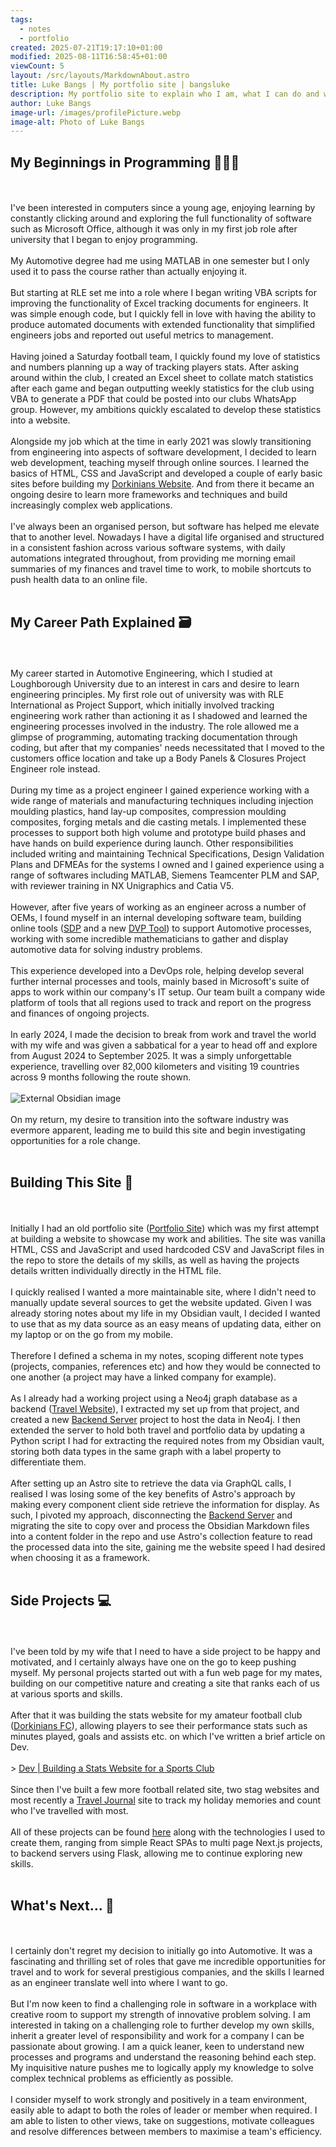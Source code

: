 ```yaml
---
tags:
  - notes
  - portfolio
created: 2025-07-21T19:17:10+01:00
modified: 2025-08-11T16:58:45+01:00
viewCount: 5
layout: /src/layouts/MarkdownAbout.astro
title: Luke Bangs | My portfolio site | bangsluke
description: My portfolio site to explain who I am, what I can do and what I want to do
author: Luke Bangs
image-url: /images/profilePicture.webp
image-alt: Photo of Luke Bangs
---
```

<h2>My Beginnings in Programming 👨🏻‍💻</h2><br><br>I've been interested in computers since a young age, enjoying learning by constantly clicking around and exploring the full functionality of software such as <span class="theme-link">Microsoft</span> Office, although it was only in my first job role after university that I began to enjoy programming.<br><br>My Automotive degree had me using MATLAB in one semester but I only used it to pass the course rather than actually enjoying it. <br><br>But starting at <span class="theme-link">RLE</span> set me into a role where I began writing <span class="theme-link">VBA</span> scripts for improving the functionality of <span class="theme-link">Excel</span> tracking documents for engineers. It was simple enough code, but I quickly fell in love with having the ability to produce automated documents with extended functionality that simplified engineers jobs and reported out useful metrics to management.<br><br>Having joined a Saturday <span class="theme-link">football</span> team, I quickly found my love of statistics and numbers planning up a way of tracking players stats. After asking around within the club, I created an <span class="theme-link">Excel</span> sheet to collate match statistics after each game and began outputting weekly statistics for the club using <span class="theme-link">VBA</span> to generate a PDF that could be posted into our clubs WhatsApp group. However, my ambitions quickly escalated to develop these statistics into a website.<br><br>Alongside my job which at the time in early 2021 was slowly transitioning from engineering into aspects of software development, I decided to learn web development, teaching myself through online sources. I learned the basics of <span class="theme-link">HTML</span>, <span class="theme-link">CSS</span> and <span class="theme-link">JavaScript</span> and developed a couple of early basic sites before building my <a href="/projects/dorkinians-website" class="theme-link">Dorkinians Website</a>. And from there it became an ongoing desire to learn more frameworks and techniques and build increasingly complex web applications.<br><br>I've always been an organised person, but software has helped me elevate that to another level. Nowadays I have a digital life organised and structured in a consistent fashion across various software systems, with daily automations integrated throughout, from providing me morning email summaries of my finances and travel time to work, to mobile shortcuts to push health data to an online file.<br><br><h2>My Career Path Explained 🗃️</h2><br><br>My career started in Automotive Engineering, which I studied at <span class="theme-link">Loughborough University</span> due to an interest in cars and desire to learn engineering principles. My first role out of university was with <span class="theme-link">RLE International</span> as <span class="theme-link">Project Support</span>, which initially involved tracking engineering work rather than actioning it as I shadowed and learned the engineering processes involved in the industry. The role allowed me a glimpse of programming, automating tracking documentation through coding, but after that my companies' needs necessitated that I moved to the customers office location and take up a <span class="theme-link">Body Panels & Closures Project Engineer</span> role instead.<br><br>During my time as a project engineer I gained experience working with a wide range of materials and manufacturing techniques including injection moulding plastics, hand lay-up composites, compression moulding composites, forging metals and die casting metals. I implemented these processes to support both high volume and prototype build phases and have hands on build experience during launch. Other responsibilities included writing and maintaining Technical Specifications, Design Validation Plans and <span class="theme-link">DFMEA</span>s for the systems I owned and I gained experience using a range of softwares including MATLAB, Siemens Teamcenter PLM and SAP, with reviewer training in NX Unigraphics and Catia V5.<br><br>However, after five years of working as an engineer across a number of <span class="theme-link">OEMs</span>, I found myself in an internal developing software team, building online tools (<a href="/projects/sdp" class="theme-link">SDP</a> and a new <a href="/projects/dvp-tool" class="theme-link">DVP Tool</a>) to support Automotive processes, working with some incredible mathematicians to gather and display automotive data for solving industry problems.<br><br>This experience developed into a <span class="theme-link">DevOps</span> role, helping develop several further internal processes and tools, mainly based in <span class="theme-link">Microsoft</span>'s suite of apps to work within our company's IT setup. Our team built a company wide platform of tools that all regions used to track and report on the progress and finances of ongoing projects.<br><br>In early 2024, I made the decision to break from work and travel the world with my wife and was given a sabbatical for a year to head off and explore from August 2024 to September 2025. It was a simply unforgettable experience, travelling over 82,000 kilometers and visiting 19 countries across 9 months following the route shown.<br><br><img src="https://i.imgur.com/AKxdBiC.png" alt="External Obsidian image"><br><br>On my return, my desire to transition into the software industry was evermore apparent, leading me to build this site and begin investigating opportunities for a role change.<br><br><h2>Building This Site 🧱</h2><br><br>Initially I had an old portfolio site (<a href="/projects/portfolio-site" class="theme-link">Portfolio Site</a>) which was my first attempt at building a website to showcase my work and abilities. The site was vanilla <span class="theme-link">HTML</span>, <span class="theme-link">CSS</span> and <span class="theme-link">JavaScript</span> and used hardcoded <span class="theme-link">CSV</span> and <span class="theme-link">JavaScript</span> files in the repo to store the details of my skills, as well as having the projects details written individually directly in the <span class="theme-link">HTML</span> file.<br><br>I quickly realised I wanted a more maintainable site, where I didn't need to manually update several sources to get the website updated. Given I was already storing notes about my life in my <span class="theme-link">Obsidian</span> vault, I decided I wanted to use that as my data source as an easy means of updating data, either on my laptop or on the go from my mobile.<br><br>Therefore I defined a schema in my notes, scoping different note types (projects, companies, references etc) and how they would be connected to one another (a project may have a linked company for example).<br><br>As I already had a working project using a <span class="theme-link">Neo4j</span> graph database as a backend (<a href="/projects/travel-website" class="theme-link">Travel Website</a>), I extracted my set up from that project, and created a new <a href="/projects/backend-server" class="theme-link">Backend Server</a> project to host the data in <span class="theme-link">Neo4j</span>. I then extended the server to hold both travel and portfolio data by updating a <span class="theme-link">Python</span> script I had for extracting the required notes from my <span class="theme-link">Obsidian</span> vault, storing both data types in the same graph with a label property to differentiate them.<br><br>After setting up an <span class="theme-link">Astro</span> site to retrieve the data via <span class="theme-link">GraphQL</span> calls, I realised I was losing some of the key benefits of <span class="theme-link">Astro</span>'s approach by making every component client side retrieve the information for display. As such, I pivoted my approach, disconnecting the <a href="/projects/backend-server" class="theme-link">Backend Server</a> and migrating the site to copy over and process the <span class="theme-link">Obsidian</span> <span class="theme-link">Markdown</span> files into a content folder in the repo and use <span class="theme-link">Astro</span>'s collection feature to read the processed data into the site, gaining me the website speed I had desired when choosing it as a framework. <br><br><h2>Side Projects 💻</h2><br><br>I've been told by my wife that I need to have a side project to be happy and motivated, and I certainly always have one on the go to keep pushing myself. My personal projects started out with a fun web page for my mates, building on our competitive nature and creating a site that ranks each of us at various sports and skills.<br><br>After that it was building the stats website for my amateur football club (<a href="/projects/dorkinians-website" class="theme-link">Dorkinians FC</a>), allowing players to see their performance stats such as minutes played, goals and assists etc. on which I've written a brief article on Dev.<br><br>> <a href="https://dev.to/bangsluke/building-a-stats-website-for-a-sports-club-4g5m" class="theme-link" target="_blank" rel="noopener noreferrer">Dev | Building a Stats Website for a Sports Club</a><br><br>Since then I've built a few more <span class="theme-link">football</span> related site, two stag websites and most recently a <a href="/projects/travel-website" class="theme-link">Travel Journal</a> site to track my holiday memories and count who I've travelled with most.<br><br>All of these projects can be found <a href="/projects" class="theme-link">here</a> along with the technologies I used to create them, ranging from simple <span class="theme-link">React</span> SPAs to multi page <span class="theme-link">Next.js</span> projects, to backend servers using <span class="theme-link">Flask</span>, allowing me to continue exploring new skills.<br><br><h2>What's Next... 🚀</h2><br><br>I certainly don't regret my decision to initially go into Automotive. It was a fascinating and thrilling set of roles that gave me incredible opportunities for travel and to work for several prestigious companies, and the skills I learned as an engineer translate well into where I want to go. <br><br>But I'm now keen to find a challenging role in software in a workplace with creative room to support my strength of innovative problem solving. I am interested in taking on a challenging role to further develop my own skills, inherit a greater level of responsibility and work for a company I can be passionate about growing. I am a quick leaner, keen to understand new processes and programs and understand the reasoning behind each step. My inquisitive nature pushes me to logically apply my knowledge to solve complex technical problems as efficiently as possible.<br><br>I consider myself to work strongly and positively in a team environment, easily able to adapt to both the roles of leader or member when required. I am able to listen to other views, take on suggestions, motivate colleagues and resolve differences between members to maximise a team's efficiency.<br><br>